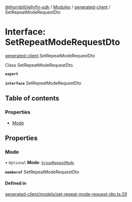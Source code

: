 [@thornbill/jellyfin-sdk](../README.md) / [Modules](../modules.md) / [generated-client](../modules/generated_client.md) / SetRepeatModeRequestDto

# Interface: SetRepeatModeRequestDto

[generated-client](../modules/generated_client.md).SetRepeatModeRequestDto

Class SetRepeatModeRequestDto.

**`export`**

**`interface`** SetRepeatModeRequestDto

## Table of contents

### Properties

- [Mode](generated_client.SetRepeatModeRequestDto.md#mode)

## Properties

### Mode

• `Optional` **Mode**: [`GroupRepeatMode`](../enums/generated_client.GroupRepeatMode.md)

**`memberof`** SetRepeatModeRequestDto

#### Defined in

[generated-client/models/set-repeat-mode-request-dto.ts:29](https://github.com/thornbill/jellyfin-sdk-typescript/blob/c65c42e/src/generated-client/models/set-repeat-mode-request-dto.ts#L29)

